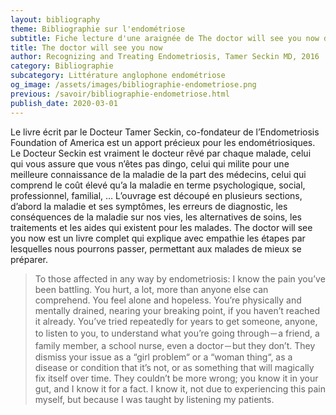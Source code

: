 ```yaml
---
layout: bibliography
theme: Bibliographie sur l'endométriose
subtitle: Fiche lecture d'une araignée de The doctor will see you now de Tamer Seckin
title: The doctor will see you now
author: Recognizing and Treating Endometriosis, Tamer Seckin MD, 2016
category: Bibliographie
subcategory: Littérature anglophone endométriose
og_image: /assets/images/bibliographie-endometriose.png
previous: /savoir/bibliographie-endometriose.html
publish_date: 2020-03-01
---
```

Le livre écrit par le Docteur Tamer Seckin, co-fondateur de l’Endometriosis Foundation of America est un apport précieux pour les endométriosiques. Le Docteur Seckin est vraiment le docteur rêvé par chaque malade, celui qui vous assure que vous n’êtes pas dingo, celui qui milite pour une meilleure connaissance de la maladie de la part des médecins, celui qui comprend le coût élevé qu’a la maladie en terme psychologique, social, professionnel, familial, …
L’ouvrage est découpé en plusieurs sections, d’abord la maladie et ses symptômes, les erreurs de diagnostic, les conséquences de la maladie sur nos vies, les alternatives de soins, les traitements et les aides qui existent pour les malades. The doctor will see you now est un livre complet qui explique avec empathie les étapes par lesquelles nous pourrons passer, permettant aux malades de mieux se préparer.

>To those affected in any way by endometriosis: I know the pain you’ve been battling. You hurt, a lot, more than anyone else can comprehend. You feel alone and hopeless. You’re physically and mentally drained, nearing your breaking point, if you haven’t reached it already. You’ve tried repeatedly for years to get someone, anyone, to listen to you, to understand what you’re going through－a friend, a family member, a school nurse, even a doctor－but they don’t. They dismiss your issue as a “girl problem“ or a “woman thing“, as a disease or condition that it’s not, or as something that will magically fix itself over time. They couldn’t be more wrong; you know it in your gut, and I know it for a fact. I know it, not due to experiencing this pain myself, but because I was taught by listening my patients.